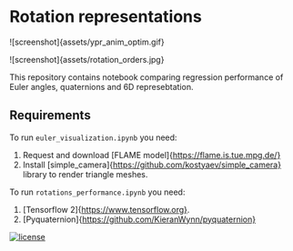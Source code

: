 # Rotation representations

![screenshot]{assets/ypr_anim_optim.gif}

![screenshot]{assets/rotation_orders.jpg}

This repository contains notebook comparing regression performance of Euler angles, quaternions and 6D represebtation.


## Requirements

To run `euler_visualization.ipynb` you need:

1. Request and download [FLAME model]{https://flame.is.tue.mpg.de/}
2. Install [simple_camera]{https://github.com/kostyaev/simple_camera} library to render triangle meshes.

To run `rotations_performance.ipynb` you need:
1. [Tensorflow 2]{https://www.tensorflow.org}.
2. [Pyquaternion]{https://github.com/KieranWynn/pyquaternion}


[![license](https://img.shields.io/github/license/DAVFoundation/captain-n3m0.svg?style=flat-square)](https://github.com/DAVFoundation/captain-n3m0/blob/master/LICENSE)